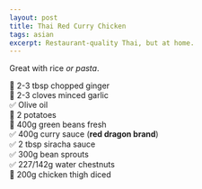 ```yaml
---
layout: post
title: Thai Red Curry Chicken  
tags: asian
excerpt: Restaurant-quality Thai, but at home.
---
```

Great with rice *or pasta*.

🔪 2-3 tbsp chopped ginger  
🔪 2-3 cloves minced garlic  
✅ Olive oil  
🔪 2 potatoes  
🔪 400g green beans fresh  
✅ 400g curry sauce (**red dragon brand**)  
✅ 2 tbsp siracha sauce  
✅ 300g bean sprouts  
✅ 227/142g water chestnuts  
🔪 200g chicken thigh diced  